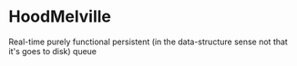 # HoodMelville

Real-time purely functional persistent (in the data-structure sense not that it's goes to disk) queue
